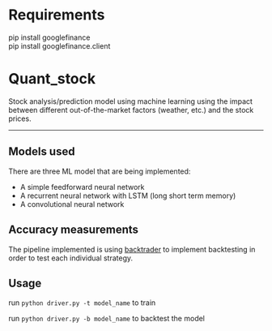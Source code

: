 # Requirements     
pip install googlefinance     
pip install googlefinance.client     



# Quant_stock
Stock analysis/prediction model using machine learning using the impact between different out-of-the-market factors (weather, etc.) and the stock prices.

---

## Models used
There are three ML model that are being implemented:
* A simple feedforward neural network
* A recurrent neural network with LSTM (long short term memory)
* A convolutional neural network

## Accuracy measurements
The pipeline implemented is using [backtrader](https://www.backtrader.com) to implement backtesting in order to test each individual strategy.

## Usage
run `python driver.py -t model_name` to train

run `python driver.py -b model_name` to backtest the model
